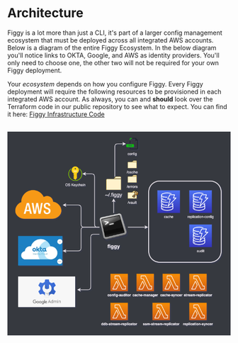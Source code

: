 
# Architecture

Figgy is a lot more than just a CLI, it's part of a larger config management ecosystem that must be deployed across
all integrated AWS accounts. Below is a diagram of the entire Figgy Ecosystem. In the below diagram you'll notice
links to OKTA, Google, and AWS as identity providers. You'll only need to choose one, the other two will not be required
for your own Figgy deployment. 

Your _ecosystem_ depends on how you configure Figgy. Every Figgy deployment will require the following
resources to be provisioned in each integrated AWS account. As always, you can and **should** look over the Terraform
code in our public repository to see what to expect. You can find it here: 
<a href="https://github.com/figtools/figgy/tree/master/terraform" target="_blank">Figgy Infrastructure Code</a>


<br/>![Figgy Ecosystem](/docs/images/deployment/figgy-ecosystem.png)<br/>

